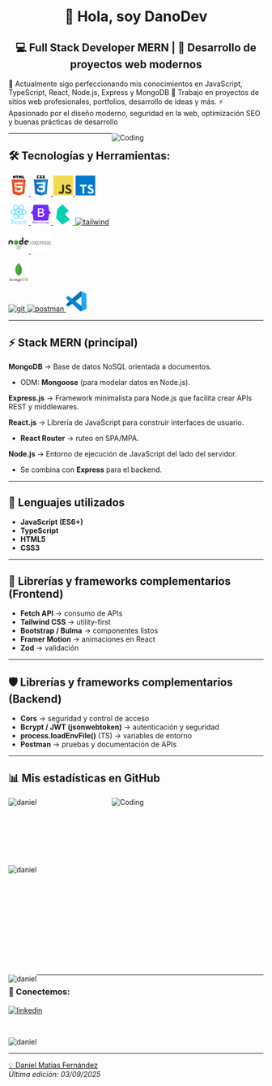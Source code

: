 <h1 align="center">👋 Hola, soy DanoDev</h1>
<h2 align="center">💻 Full Stack Developer MERN | 🚀 Desarrollo de proyectos web modernos</h2>

<p align="left"> 
  🌱 Actualmente sigo perfeccionando mis conocimientos en JavaScript, TypeScript, React, Node.js, Express y MongoDB  
  🔭 Trabajo en proyectos de sitios web profesionales, portfolios, desarrollo de ideas y más.  
  ⚡ Apasionado por el diseño moderno, seguridad en la web, optimización SEO y buenas prácticas de desarrollo  
</p>

<img align="right" alt="Coding" width="300" src="https://i.pinimg.com/originals/81/17/8b/81178b47a8598f0c81c4799f2cdd4057.gif">

---

<h2 align="left">🛠️ Tecnologías y Herramientas:</h2>
<p align="left"> 
  <!-- Lenguajes base -->
  <a href="https://www.w3.org/html/" target="_blank"> <img src="https://raw.githubusercontent.com/devicons/devicon/master/icons/html5/html5-original-wordmark.svg" alt="html5" width="40" height="40"/> </a>
  <a href="https://www.w3schools.com/css/" target="_blank"> <img src="https://raw.githubusercontent.com/devicons/devicon/master/icons/css3/css3-original-wordmark.svg" alt="css3" width="40" height="40"/> </a>
  <a href="https://developer.mozilla.org/es/docs/Web/JavaScript" target="_blank"> <img src="https://raw.githubusercontent.com/devicons/devicon/master/icons/javascript/javascript-original.svg" alt="javascript" width="40" height="40"/> </a>
  <a href="https://www.typescriptlang.org/" target="_blank"> <img src="https://raw.githubusercontent.com/devicons/devicon/master/icons/typescript/typescript-original.svg" alt="typescript" width="40" height="40"/> </a>
  
  <!-- Frontend -->
  <a href="https://reactjs.org/" target="_blank"> <img src="https://raw.githubusercontent.com/devicons/devicon/master/icons/react/react-original-wordmark.svg" alt="react" width="40" height="40"/> </a>
  <a href="https://getbootstrap.com" target="_blank"> <img src="https://raw.githubusercontent.com/devicons/devicon/master/icons/bootstrap/bootstrap-plain-wordmark.svg" alt="bootstrap" width="40" height="40"/> </a>
  <a href="https://bulma.io/" target="_blank"> <img src="https://raw.githubusercontent.com/devicons/devicon/master/icons/bulma/bulma-plain.svg" alt="bulma" width="40" height="40"/> </a>
  <a href="https://tailwindcss.com/" target="_blank"> <img src="https://www.vectorlogo.zone/logos/tailwindcss/tailwindcss-icon.svg" alt="tailwind" width="40" height="40"/> </a>

  <!-- Backend -->
  <a href="https://nodejs.org" target="_blank"> <img src="https://raw.githubusercontent.com/devicons/devicon/master/icons/nodejs/nodejs-original-wordmark.svg" alt="nodejs" width="40" height="40"/> </a>
  <a href="https://expressjs.com/" target="_blank"> <img src="https://raw.githubusercontent.com/devicons/devicon/master/icons/express/express-original-wordmark.svg" alt="express" width="40" height="40"/> </a>

  <!-- Bases de datos -->
  <a href="https://www.mongodb.com/" target="_blank"> <img src="https://raw.githubusercontent.com/devicons/devicon/master/icons/mongodb/mongodb-original-wordmark.svg" alt="mongodb" width="40" height="40"/> </a>

  <!-- Herramientas -->
  <a href="https://git-scm.com/" target="_blank"> <img src="https://www.vectorlogo.zone/logos/git-scm/git-scm-icon.svg" alt="git" width="40" height="40"/> </a>
  <a href="https://www.postman.com/" target="_blank"> <img src="https://www.vectorlogo.zone/logos/getpostman/getpostman-icon.svg" alt="postman" width="40" height="40"/> </a>
  <a href="https://code.visualstudio.com/" target="_blank"> <img src="https://raw.githubusercontent.com/devicons/devicon/master/icons/vscode/vscode-original.svg" alt="vscode" width="40" height="40"/> </a>
</p>

---

<h2 align="left">⚡ Stack MERN (principal)</h2>

**MongoDB** → Base de datos NoSQL orientada a documentos.  
- ODM: **Mongoose** (para modelar datos en Node.js).    

**Express.js** → Framework minimalista para Node.js que facilita crear APIs REST y middlewares.  

**React.js** → Librería de JavaScript para construir interfaces de usuario.  
- **React Router** → ruteo en SPA/MPA.    

**Node.js** → Entorno de ejecución de JavaScript del lado del servidor.  
- Se combina con **Express** para el backend.  

---

<h2 align="left">🧩 Lenguajes utilizados</h2>

- **JavaScript (ES6+)**  
- **TypeScript**  
- **HTML5**  
- **CSS3**

---

<h2 align="left">🎨 Librerías y frameworks complementarios (Frontend)</h2>

- **Fetch API** → consumo de APIs  
- **Tailwind CSS** → utility-first  
- **Bootstrap / Bulma** → componentes listos  
- **Framer Motion** → animaciones en React  
- **Zod** → validación  

---

<h2 align="left">🛡️ Librerías y frameworks complementarios (Backend)</h2>

- **Cors** → seguridad y control de acceso  
- **Bcrypt / JWT (jsonwebtoken)** → autenticación y seguridad  
- **process.loadEnvFile()** (TS) → variables de entorno  
- **Postman** → pruebas y documentación de APIs  

---

<h2>📊 Mis estadísticas en GitHub</h2>
<img align="right" alt="Coding" width="300" src="https://cdn.dribbble.com/users/1277312/screenshots/14733298/media/39b1045e593737587dd60e42c8422d1f.gif" >

<p><img align="left" src="https://github-readme-stats.vercel.app/api/top-langs?username=DanielFernandez14&show_icons=true&theme=dark&locale=es&layout=compact" alt="daniel" /></p>  

<br><br><br><br><br><br><br>

<p>&nbsp;<img align="left" src="https://github-readme-stats.vercel.app/api?username=DanielFernandez14&show_icons=true&theme=dark&locale=es" alt="daniel" /></p>  

<br><br><br><br><br><br><br><br><br><br>

<p><img align="left" src="https://github-readme-streak-stats.herokuapp.com/?user=DanielFernandez14&theme=dark" alt="daniel" /></p>  

---

<h3 align="left">🤝 Conectemos:</h3>
<p align="left">
  <a href="https://www.linkedin.com/in/daniel-mat%C3%ADas-fern%C3%A1ndez-b2a88617a/" target="_blank" rel="noopener noreferrer">
    <img align="center" src="https://raw.githubusercontent.com/rahuldkjain/github-profile-readme-generator/master/src/images/icons/Social/linked-in-alt.svg" alt="linkedin" height="30" width="40" />
  </a>
</p>

<br>
<p align="left"> 
  <img src="https://komarev.com/ghpvc/?username=DanielFernandez14&label=Visitas%20al%20perfil&color=0e75b6&style=flat" alt="daniel" /> 
</p>

---

[💡 Daniel Matías Fernández](https://github.com/DanielFernandez14)  
_Última edición: 03/09/2025_
